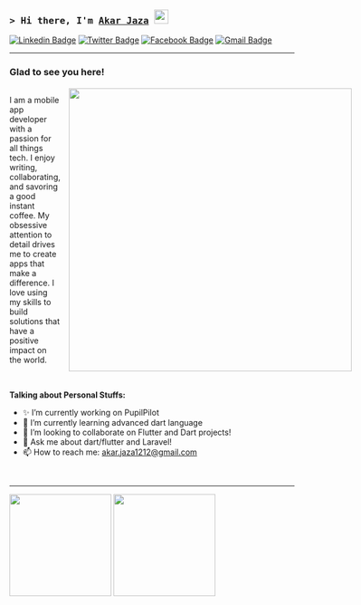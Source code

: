 ### <samp>&gt; Hi there, I'm <a href="https://gkassym.netlify.app" target="_blank">Akar Jaza</a> <img src="https://media.giphy.com/media/hvRJCLFzcasrR4ia7z/giphy.gif" width="25"> </samp>

[![Linkedin Badge](https://img.shields.io/badge/LinkedIn-0077B5?style=for-the-badge&logo=linkedin&logoColor=white)](https://www.linkedin.com/in/akar-ii0i/)
[![Twitter Badge](https://img.shields.io/badge/Twitter-1DA1F2?style=for-the-badge&logo=twitter&logoColor=white)](https://x.com/akar_II0I)
[![Facebook Badge](https://img.shields.io/badge/Facebook-000000?style=for-the-badge&logo=facebook&logoColor=white)](https://www.facebook.com/akar.jaza011)
[![Gmail Badge](https://img.shields.io/badge/Gmail-D14836?style=for-the-badge&logo=gmail&logoColor=white)](https://mail.google.com/mail/u/0/?fs=1&tf=cm&su=Inbox+(962)+-+akar.jaza1212@gmail.com+-+Gmail&body=https://mail.google.com/mail/u/0/%23inbox)
<hr>

### Glad to see you here! &nbsp; 

<div style="display: flex; align-items: center;">
  <p style="margin-right: 15px;">I am a mobile app developer with a passion for all things tech. I enjoy writing, collaborating, and savoring a good instant coffee. My obsessive attention to detail drives me to create apps that make a difference. I love using my skills to build solutions that have a positive impact on the world.</p>
  <img src="https://user-images.githubusercontent.com/74038190/225813708-98b745f2-7d22-48cf-9150-083f1b00d6c9.gif" width="500">
</div>

</br>

**Talking about Personal Stuffs:**

- ✨ I’m currently working on PupilPilot
- 📖 I’m currently learning advanced dart language
- 👯 I’m looking to collaborate on Flutter and Dart projects! 
- 💬 Ask me about dart/flutter and Laravel!
- 📫 How to reach me: akar.jaza1212@gmail.com

</br>

<hr>

<p>
  <img height="180em" src="https://github-readme-stats.vercel.app/api/top-langs/?username=akar-jaza&exclude_repo=KNN-Image-Classification&show_icons=true&hide_border=true&layout=compact&langs_count=8"/>
  <img height="180em" src="https://github-readme-stats.vercel.app/api?username=akar-jaza&show_icons=true&hide_border=true&&count_private=true&include_all_commits=true" />
</p>
